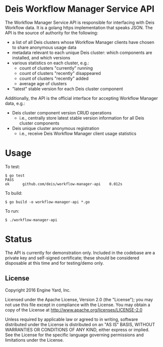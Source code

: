 # Deis Workflow Manager Service API

The Workflow Manager Service API is responsible for interfacing with Deis Workflow data. It is a golang https implementation that speaks JSON. The API is the source of authority for the following:

* a list of all Deis clusters whose Workflow Manager clients have chosen to share anonymous usage data
* metadata relevant to each unique Deis cluster: which components are installed, and which versions
* various statistics on each cluster, e.g.:
  * count of clusters "currently" running
  * count of clusters "recently" disappeared
  * count of clusters "recently" added
  * average age of clusters
* "latest" stable version for each Deis cluster component

Additionally, the API is the official interface for accepting Workflow Manager data, e.g.:

* Deis cluster component version CRUD operations
  * i.e., centrally store latest stable version information for all Deis cluster components
* Deis unique cluster anonymous registration
  * i.e., receive Deis Workflow Manager client usage statistics

# Usage

To test:
```
$ go test
PASS
ok  	github.com/deis/workflow-manager-api	0.012s
```
To build:
```
$ go build -o workflow-manager-api *.go
```
To run:
```
$ ./workflow-manager-api
```

# Status

The API is currently for demonstration only. Included in the codebase are a private key and self-signed certificate; these should be considered disposable at this time and for testing/demo only.

## License

Copyright 2016 Engine Yard, Inc.

Licensed under the Apache License, Version 2.0 (the "License"); you may not use this file except in compliance with the License. You may obtain a copy of the License at <http://www.apache.org/licenses/LICENSE-2.0>

Unless required by applicable law or agreed to in writing, software distributed under the License is distributed on an "AS IS" BASIS, WITHOUT WARRANTIES OR CONDITIONS OF ANY KIND, either express or implied. See the License for the specific language governing permissions and limitations under the License.
